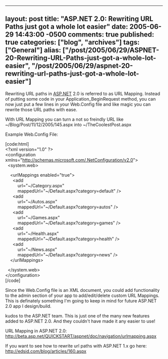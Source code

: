  ---
  layout: post
  title: "ASP.NET 2.0: Rewriting URL Paths just got a whole lot easier"
  date: 2005-06-29 14:43:00 -0500
  comments: true
  published: true
  categories: ["blog", "archives"]
  tags: ["General"]
  alias: ["/post/2005/06/29/ASPNET-20-Rewriting-URL-Paths-just-got-a-whole-lot-easier", "/post/2005/06/29/aspnet-20-rewriting-url-paths-just-got-a-whole-lot-easier"]
  ---
<!-- more -->
<p>
Rewriting URL paths in <a href="http://asp.net" target="_blank" title="ASP.NET">ASP.NET</a> 2.0 is referred to as URL Mapping. Instead of putting some code in your Application_BeginRequest method, you can now just put a few lines in your Web.Config file and like magic you can rewrite those URL paths with ease.
</p>
<p>
With URL Mapping you can turn a not so freindly URL like ~/Blog/Post/11/12/2005/145.aspx into ~/TheCoolestPost.aspx
</p>
<p>
Example Web.Config File:
</p>
<p>
[code:html]<br />
&lt;?xml version=&quot;1.0&quot; ?&gt;<br />
&lt;configuration xmlns=&quot;<a href="http://schemas.microsoft.com/.NetConfiguration/v2.0">http://schemas.microsoft.com/.NetConfiguration/v2.0</a>&quot;&gt;<br />
&nbsp; &lt;system.web&gt;
</p>
<p>
&nbsp;&nbsp;&nbsp; &lt;urlMappings enabled=&quot;true&quot;&gt;<br />
&nbsp;&nbsp;&nbsp;&nbsp;&nbsp; &lt;add<br />
&nbsp;&nbsp;&nbsp;&nbsp;&nbsp;&nbsp;&nbsp;&nbsp;&nbsp; url=&quot;~/Category.aspx&quot;<br />
&nbsp;&nbsp;&nbsp;&nbsp;&nbsp;&nbsp;&nbsp;&nbsp;&nbsp; mappedUrl=&quot;~/Default.aspx?category=default&quot; /&gt;<br />
&nbsp;&nbsp;&nbsp;&nbsp;&nbsp; &lt;add<br />
&nbsp;&nbsp;&nbsp;&nbsp;&nbsp;&nbsp;&nbsp;&nbsp;&nbsp; url=&quot;~/Autos.aspx&quot;<br />
&nbsp;&nbsp;&nbsp;&nbsp;&nbsp;&nbsp;&nbsp;&nbsp;&nbsp; mappedUrl=&quot;~/Default.aspx?category=autos&quot; /&gt;<br />
&nbsp;&nbsp;&nbsp;&nbsp;&nbsp; &lt;add<br />
&nbsp;&nbsp;&nbsp;&nbsp;&nbsp;&nbsp;&nbsp;&nbsp;&nbsp; url=&quot;~/Games.aspx&quot;<br />
&nbsp;&nbsp;&nbsp;&nbsp;&nbsp;&nbsp;&nbsp;&nbsp;&nbsp; mappedUrl=&quot;~/Default.aspx?category=games&quot; /&gt;<br />
&nbsp;&nbsp;&nbsp;&nbsp;&nbsp; &lt;add<br />
&nbsp;&nbsp;&nbsp;&nbsp;&nbsp;&nbsp;&nbsp;&nbsp;&nbsp; url=&quot;~/Health.aspx&quot;<br />
&nbsp;&nbsp;&nbsp;&nbsp;&nbsp;&nbsp;&nbsp;&nbsp;&nbsp; mappedUrl=&quot;~/Default.aspx?category=health&quot; /&gt;<br />
&nbsp;&nbsp;&nbsp;&nbsp;&nbsp; &lt;add<br />
&nbsp;&nbsp;&nbsp;&nbsp;&nbsp;&nbsp;&nbsp;&nbsp;&nbsp; url=&quot;~/News.aspx&quot;<br />
&nbsp;&nbsp;&nbsp;&nbsp;&nbsp;&nbsp;&nbsp;&nbsp;&nbsp; mappedUrl=&quot;~/Default.aspx?category=news&quot; /&gt;<br />
&nbsp;&nbsp;&nbsp; &lt;/urlMappings&gt;
</p>
<p>
&nbsp; &lt;/system.web&gt;<br />
&lt;/configuration&gt;<br />
[/code]
</p>
<p>
Since the Web.Config file is an XML document, you could add functionality to the admin section of your app to add/edit/delete custom URL Mappings. This is definately something I&#39;m going to keep in mind for future ASP.NET 2.0 app I design/build.
</p>
<p>
kudos to the ASP.NET team. This is just one of the many new features added to ASP.NET 2.0. And they couldn&#39;t have made it any easier to use!
</p>
<p>
URL Mapping in ASP.NET 2.0: <a href="http://beta.asp.net/QUICKSTART/aspnet/doc/navigation/urlmapping.aspx">http://beta.asp.net/QUICKSTART/aspnet/doc/navigation/urlmapping.aspx</a>
</p>
<p>
If you want to see how to rewrite url paths with ASP.NET 1.x go here: <a href="http://edsid.com/blog/articles/160.aspx">http://edsid.com/blog/articles/160.aspx</a>
</p>
